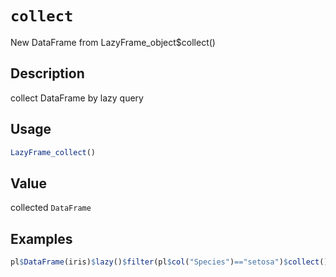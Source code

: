 # `collect`

New DataFrame from LazyFrame\_object$collect()

## Description

collect DataFrame by lazy query

## Usage

```r
LazyFrame_collect()
```

## Value

collected `DataFrame`

## Examples

```r
pl$DataFrame(iris)$lazy()$filter(pl$col("Species")=="setosa")$collect()
```


